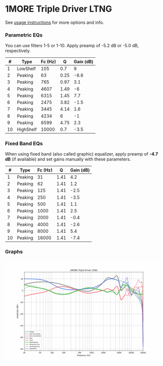 # 1MORE Triple Driver LTNG
See [usage instructions](https://github.com/jaakkopasanen/AutoEq#usage) for more options and info.

### Parametric EQs
You can use filters 1-5 or 1-10. Apply preamp of -5.2 dB or -5.0 dB, respectively.

|   # | Type      |   Fc (Hz) |    Q |   Gain (dB) |
|-----|-----------|-----------|------|-------------|
|   1 | LowShelf  |       105 | 0.7  |         9   |
|   2 | Peaking   |        63 | 0.25 |        -6.6 |
|   3 | Peaking   |       765 | 0.97 |         3.1 |
|   4 | Peaking   |      4607 | 1.49 |        -6   |
|   5 | Peaking   |      6315 | 1.45 |         7.7 |
|   6 | Peaking   |      2475 | 3.82 |        -1.5 |
|   7 | Peaking   |      3445 | 4.14 |         1.6 |
|   8 | Peaking   |      4234 | 6    |        -1   |
|   9 | Peaking   |      8599 | 4.75 |         2.3 |
|  10 | HighShelf |     10000 | 0.7  |        -3.5 |

### Fixed Band EQs
When using fixed band (also called graphic) equalizer, apply preamp of **-4.7 dB** (if available) and set gains manually with these parameters.

|   # | Type    |   Fc (Hz) |    Q |   Gain (dB) |
|-----|---------|-----------|------|-------------|
|   1 | Peaking |        31 | 1.41 |         4.2 |
|   2 | Peaking |        62 | 1.41 |         1.2 |
|   3 | Peaking |       125 | 1.41 |        -2.5 |
|   4 | Peaking |       250 | 1.41 |        -3.5 |
|   5 | Peaking |       500 | 1.41 |         1.1 |
|   6 | Peaking |      1000 | 1.41 |         2.5 |
|   7 | Peaking |      2000 | 1.41 |        -0.4 |
|   8 | Peaking |      4000 | 1.41 |        -2.6 |
|   9 | Peaking |      8000 | 1.41 |         5.4 |
|  10 | Peaking |     16000 | 1.41 |        -7.4 |

### Graphs
![](./1MORE%20Triple%20Driver%20LTNG.png)
